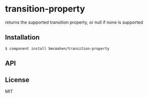 
# transition-property

  returns the supported transition property, or null if none is supported

## Installation

    $ component install bmcmahen/transition-property

## API

   

## License

  MIT
